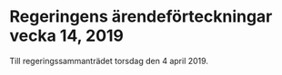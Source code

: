 # Regeringens ärendeförteckningar vecka 14, 2019

Till regeringssammanträdet torsdag den 4 april 2019.

